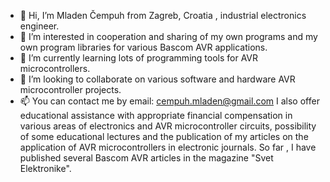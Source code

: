 - 👋 Hi, I’m Mladen Čempuh from Zagreb, Croatia , industrial electronics engineer.
- 👀 I’m interested in cooperation and sharing of my own programs and my own program libraries for various Bascom AVR applications.
- 🌱 I’m currently learning lots of programming tools for AVR microcontrollers.
- 💞️ I’m looking to collaborate on various software and hardware AVR microcontroller projects.
- 📫 You can contact me by email: cempuh.mladen@gmail.com
  I also offer educational assistance with appropriate financial compensation in various areas of electronics and AVR microcontroller circuits, possibility of some educational lectures
  and the publication of my articles on the application of AVR microcontrollers in electronic journals. So far , I have published several Bascom AVR articles in the magazine "Svet Elektronike".

